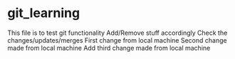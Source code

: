 # git_learning
This file is to test git functionality
Add/Remove stuff accordingly
Check the changes/updates/merges
First change from local machine
Second change made from local machine
Add third change  made from local machine 



